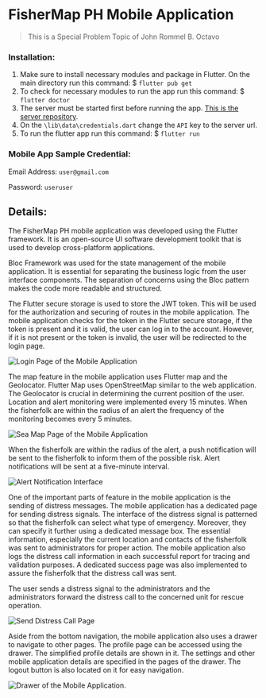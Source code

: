 # FisherMap PH Mobile Application

> This is a Special Problem Topic of John Rommel B. Octavo

### Installation:

1. Make sure to install necessary modules and package in Flutter. On the main directory run this command: $ `flutter pub get`
2. To check for necessary modules to run the app run this command: $ `flutter doctor`
3. The server must be started first before running the app. [This is the server repository](https://github.com/jirrroooo/FisherMapPH-Website-and-Server).
4. On the `\lib\data\credentials.dart` change the `API` key to the server url. 
4. To run the flutter app run this command: $ `flutter run`


### Mobile App Sample Credential:

Email Address: `user@gmail.com`

Password: `useruser` 


## Details:

The FisherMap PH mobile application was developed using the Flutter framework. It is an open-source UI software development toolkit that is used to develop cross-platform applications.

Bloc Framework was used for the state management of the mobile application. It is essential for separating the business logic from the user interface components. The separation of concerns using the Bloc pattern makes the code more readable and structured.

The Flutter secure storage is used to store the JWT token. This will be used for the authorization and securing of routes in the mobile application. The mobile application checks for the token in the Flutter secure storage, if the token is present and it is valid, the user can log in to the account. However, if it is not present or the token is invalid, the user will be redirected to the login page.

![Login Page of the Mobile Application](/src/login_page.jpg "Login Page of the Mobile Application")

The map feature in the mobile application uses Flutter map and the Geolocator. Flutter Map uses OpenStreetMap similar to the web application. The Geolocator is crucial in determining the current position of the user. Location and alert monitoring were implemented every 15 minutes. When the fisherfolk are within the radius of an alert the frequency of the monitoring becomes every 5 minutes. 

![Sea Map Page of the Mobile Application](/src/sea_map.jpg "Sea Map Page of the Mobile Application")

When the fisherfolk are within the radius of the alert, a push notification will be sent to the fisherfolk to inform them of the possible risk. Alert notifications will be sent at a five-minute interval. 

![Alert Notification Interface](/src/alert_notification.jpg "Alert Notification Interface")

One of the important parts of feature in the mobile application is the sending of distress messages. The mobile application has a dedicated page for sending distress signals. The interface of the distress signal is patterned so that the fisherfolk can select what type of emergency. Moreover, they can specify it further using a dedicated message box. The essential information, especially the current location and contacts of the fisherfolk was sent to administrators for proper action. The mobile application also logs the distress call information in each successful report for tracing and validation purposes. A dedicated success page was also implemented to assure the fisherfolk that the distress call was sent.

The user sends a distress signal to the administrators and the administrators forward the distress call to the concerned unit for rescue operation.

![Send Distress Call Page](/src/distress_page.jpg "Send Distress Call Page")

Aside from the bottom navigation, the mobile application also uses a drawer to navigate to other pages. The profile page can be accessed using the drawer. The simplified profile details are shown in it. The settings and other mobile application details are specified in the pages of the drawer.  The logout button is also located on it for easy navigation.

![Drawer of the Mobile Application.](/src/drawer.jpg "Drawer of the Mobile Application")

